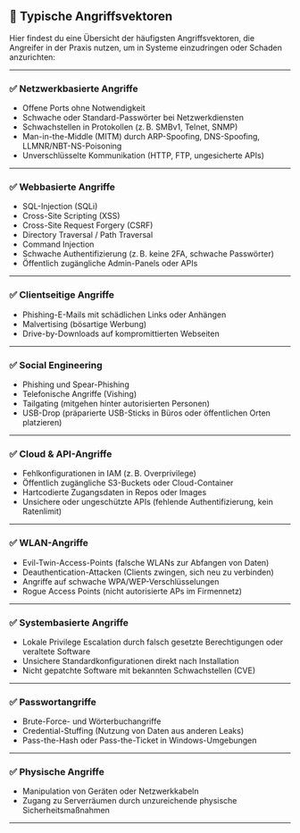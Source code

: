 ## 🚨 Typische Angriffsvektoren

Hier findest du eine Übersicht der häufigsten Angriffsvektoren, die Angreifer in der Praxis nutzen, um in Systeme einzudringen oder Schaden anzurichten:

---

### ✅ Netzwerkbasierte Angriffe
- Offene Ports ohne Notwendigkeit
- Schwache oder Standard-Passwörter bei Netzwerkdiensten
- Schwachstellen in Protokollen (z. B. SMBv1, Telnet, SNMP)
- Man-in-the-Middle (MITM) durch ARP-Spoofing, DNS-Spoofing, LLMNR/NBT-NS-Poisoning
- Unverschlüsselte Kommunikation (HTTP, FTP, ungesicherte APIs)

---

### ✅ Webbasierte Angriffe
- SQL-Injection (SQLi)
- Cross-Site Scripting (XSS)
- Cross-Site Request Forgery (CSRF)
- Directory Traversal / Path Traversal
- Command Injection
- Schwache Authentifizierung (z. B. keine 2FA, schwache Passwörter)
- Öffentlich zugängliche Admin-Panels oder APIs

---

### ✅ Clientseitige Angriffe
- Phishing-E-Mails mit schädlichen Links oder Anhängen
- Malvertising (bösartige Werbung)
- Drive-by-Downloads auf kompromittierten Webseiten

---

### ✅ Social Engineering
- Phishing und Spear-Phishing
- Telefonische Angriffe (Vishing)
- Tailgating (mitgehen hinter autorisierten Personen)
- USB-Drop (präparierte USB-Sticks in Büros oder öffentlichen Orten platzieren)

---

### ✅ Cloud & API-Angriffe
- Fehlkonfigurationen in IAM (z. B. Overprivilege)
- Öffentlich zugängliche S3-Buckets oder Cloud-Container
- Hartcodierte Zugangsdaten in Repos oder Images
- Unsichere oder ungeschützte APIs (fehlende Authentifizierung, kein Ratenlimit)

---

### ✅ WLAN-Angriffe
- Evil-Twin-Access-Points (falsche WLANs zur Abfangen von Daten)
- Deauthentication-Attacken (Clients zwingen, sich neu zu verbinden)
- Angriffe auf schwache WPA/WEP-Verschlüsselungen
- Rogue Access Points (nicht autorisierte APs im Firmennetz)

---

### ✅ Systembasierte Angriffe
- Lokale Privilege Escalation durch falsch gesetzte Berechtigungen oder veraltete Software
- Unsichere Standardkonfigurationen direkt nach Installation
- Nicht gepatchte Software mit bekannten Schwachstellen (CVE)

---

### ✅ Passwortangriffe
- Brute-Force- und Wörterbuchangriffe
- Credential-Stuffing (Nutzung von Daten aus anderen Leaks)
- Pass-the-Hash oder Pass-the-Ticket in Windows-Umgebungen

---

### ✅ Physische Angriffe
- Manipulation von Geräten oder Netzwerkkabeln
- Zugang zu Serverräumen durch unzureichende physische Sicherheitsmaßnahmen

---
